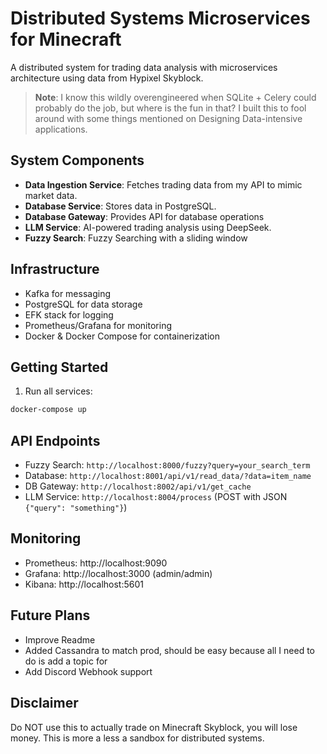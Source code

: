 # Distributed Systems Microservices for Minecraft

A distributed system for trading data analysis with microservices architecture using data from Hypixel Skyblock.

> **Note**: I know this wildly overengineered when SQLite + Celery could probably do the job, but where is the fun in that? I built this to fool around with some things mentioned on Designing Data-intensive applications. 

## System Components

- **Data Ingestion Service**: Fetches trading data from  my API to mimic market data.
- **Database Service**: Stores data in PostgreSQL. 
- **Database Gateway**: Provides API for database operations
- **LLM Service**: AI-powered trading analysis using DeepSeek.
- **Fuzzy Search**: Fuzzy Searching with a sliding  window

## Infrastructure

- Kafka for messaging
- PostgreSQL for data storage
- EFK stack for logging
- Prometheus/Grafana for monitoring
- Docker & Docker Compose for containerization

## Getting Started


1. Run all services:
```bash
docker-compose up 
```

## API Endpoints

- Fuzzy Search: `http://localhost:8000/fuzzy?query=your_search_term`
- Database: `http://localhost:8001/api/v1/read_data/?data=item_name`
- DB Gateway: `http://localhost:8002/api/v1/get_cache`
- LLM Service: `http://localhost:8004/process` (POST with JSON `{"query": "something"}`)

## Monitoring

- Prometheus: http://localhost:9090
- Grafana: http://localhost:3000 (admin/admin)
- Kibana: http://localhost:5601

## Future Plans

- Improve Readme
- Added Cassandra to match prod, should be easy because all I need to do is add a topic for 
- Add Discord Webhook support


## Disclaimer

Do NOT use this to actually trade on Minecraft Skyblock, you will lose money. This is more a less a sandbox for distributed systems.